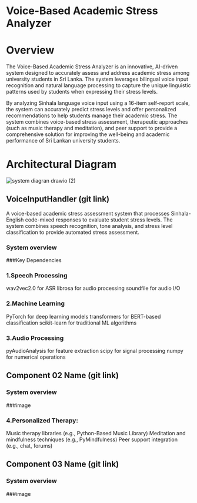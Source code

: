 # Voice-Based Academic Stress Analyzer

# Overview

The Voice-Based Academic Stress Analyzer is an innovative, AI-driven system designed to accurately assess and address academic stress among university students in Sri Lanka. The system leverages bilingual voice input recognition and natural language processing to capture the unique linguistic patterns used by students when expressing their stress levels.

By analyzing Sinhala language voice input using a 16-item self-report scale, the system can accurately predict stress levels and offer personalized recommendations to help students manage their academic stress. The system combines voice-based stress assessment, therapeutic approaches (such as music therapy and meditation), and peer support to provide a comprehensive solution for improving the well-being and academic performance of Sri Lankan university students.

# Architectural Diagram

![system diagran drawio (2)](https://github.com/user-attachments/assets/4a99b0ba-e5d5-47ca-a7a5-7316776114e0)

## VoiceInputHandler (git link)
A voice-based academic stress assessment system that processes Sinhala-English code-mixed responses to evaluate student stress levels. The system combines speech recognition, tone analysis, and stress level classification to provide automated stress assessment.

### System overview 



###Key Dependencies

### 1.Speech Processing

wav2vec2.0 for ASR
librosa for audio processing
soundfile for audio I/O

### 2.Machine Learning

PyTorch for deep learning models
transformers for BERT-based classification
scikit-learn for traditional ML algorithms

### 3.Audio Processing

pyAudioAnalysis for feature extraction
scipy for signal processing
numpy for numerical operations

## Component 02 Name (git link)

### System overview 

###image

### 4.Personalized Therapy:

Music therapy libraries (e.g., Python-Based Music Library)
Meditation and mindfulness techniques (e.g., PyMindfulness)
Peer support integration (e.g., chat, forums)


## Component 03 Name (git link)

### System overview 

###image
  

